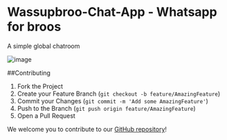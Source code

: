 # Wassupbroo-Chat-App - Whatsapp for broos
A simple global chatroom 

![image](https://github.com/KriteshTimsina/Wassupbroo-Chat-App/assets/103115789/dca2dcf6-dc65-42f0-a8a9-9f05cfd9b623)

##Contributing

1. Fork the Project
2. Create your Feature Branch (`git checkout -b feature/AmazingFeature`)
3. Commit your Changes (`git commit -m 'Add some AmazingFeature'`)
4. Push to the Branch (`git push origin feature/AmazingFeature`)
5. Open a Pull Request
   
We welcome you to contribute to our [GitHub repository](https://github.com/KriteshTimsina/Wassupbroo-Chat-App)!


